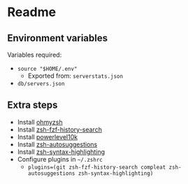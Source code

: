 # Readme

## Environment variables

Variables required:

- `source "$HOME/.env"`
  - Exported from: `serverstats.json`
- `db/servers.json`

## Extra steps

- Install [ohmyzsh](https://github.com/ohmyzsh/ohmyzsh)
- Install [zsh-fzf-history-search](https://github.com/joshskidmore/zsh-fzf-history-search)
- Install [powerlevel10k](https://github.com/romkatv/powerlevel10k)
- Install [zsh-autosuggestions](https://github.com/zsh-users/zsh-autosuggestions/blob/master/INSTALL.md)
- Install [zsh-syntax-highlighting](https://github.com/zsh-users/zsh-syntax-highlighting/blob/master/INSTALL.md)
- Configure plugins in `~/.zshrc`
  - `plugins=(git zsh-fzf-history-search compleat zsh-autosuggestions zsh-syntax-highlighting)`
